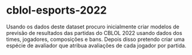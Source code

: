 # cblol-esports-2022
Usando os dados deste dataset procuro inicialmente criar modelos de previsão de resultados das partidas do CBLOL 2022 usando dados dos times, jogadores, composições e bans. Depois disso pretendo criar uma espécie de avaliador que atribua avaliações de cada jogador por partida.
